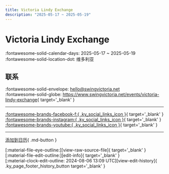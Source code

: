 ```yaml
---
title: Victoria Lindy Exchange
description: "2025-05-17 ~ 2025-05-19"
---
```


# Victoria Lindy Exchange 

:fontawesome-solid-calendar-days: 2025-05-17 ~ 2025-05-19  
:fontawesome-solid-location-dot: 维多利亚  

## 联系

:fontawesome-solid-envelope: <hello@swingvictoria.net>  
:fontawesome-solid-globe: <https://www.swingvictoria.net/events/victoria-lindy-exchange>{ target='_blank' }  

---

 [:fontawesome-brands-facebook-f:{ .ky_social_links_icon }](https://www.facebook.com/SwingVictoria){ target='_blank' } [:fontawesome-brands-instagram:{ .ky_social_links_icon }](https://instagram.com/swingvictoria){ target='_blank' } [:fontawesome-brands-youtube:{ .ky_social_links_icon }](https://youtube.com/@SwingDanceVictoria){ target='_blank' }

---

[添加到日历](https://swing.news/ics/zh-Hans/2025/ca/victoria-lindy-exchange-2025.ics){ .md-button }

<div class="ky_page_footer" markdown>
<div class="ky_page_footer_trailing" markdown="span">
[:material-file-eye-outline:][view-raw-source-file]{ target='_blank' }
[:material-file-edit-outline:][edit-info]{ target='_blank' }
</div>
<div class="ky_page_footer_leading" markdown="span">
[:material-clock-edit-outline: 2024-08-06 13:09 UTC][view-edit-history]{ .ky_page_footer_history_button target='_blank' }
</div>
</div>

[view-raw-source-file]: https://github.com/swingdance/events/blob/main/2025/ca/victoria-lindy-exchange-2025.json "查看原始源文件"
[edit-info]: https://github.com/swingdance/events/issues/new?assignees=&labels=update+event&projects=&template=03-update_entity.yml&title=%5B2025%2Fca%5D%20Victoria%20Lindy%20Exchange&region=ca&year=2025&id=victoria-lindy-exchange-2025&name=Victoria%20Lindy%20Exchange&org_id= "编辑信息"

[view-edit-history]: https://github.com/swingdance/events/commits/main/2025/ca/victoria-lindy-exchange-2025.json "查看编辑历史"
